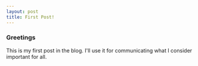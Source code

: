 ```yaml
---
layout: post
title: First Post!
---
```

### Greetings

This is my first post in the blog. I'll use it for communicating what I consider important for all.

